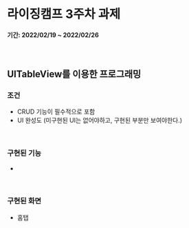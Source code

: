 # 라이징캠프 3주차 과제
#### 기간: 2022/02/19 ~ 2022/02/26

<br/>

## UITableView를 이용한 프로그래밍
### 조건
* CRUD 기능이 필수적으로 포함
* UI 완성도 (미구현된 UI는 없어야하고, 구현된 부분만 보여야한다.)

<br/>

### 구현된 기능
* 

<br/>

### 구현된 화면
* 홈탭 
